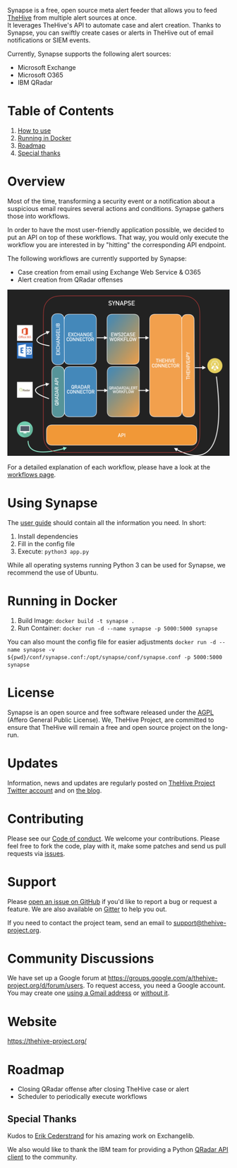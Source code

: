 Synapse is a free, open source meta alert feeder that allows you to feed [TheHive](https://github.com/TheHive-Project/TheHive) from multiple alert sources at once.   
It leverages TheHive's API to automate case and alert creation. Thanks to Synapse, you can swiftly create cases or alerts in TheHive out of email notifications or SIEM events.

Currently, Synapse supports the following alert sources:

- Microsoft Exchange
- Microsoft O365
- IBM QRadar  

<!-- ToC start -->
# Table of Contents
   1. [How to use](#how-to-use)
   1. [Running in Docker](#running-in-docker)
   1. [Roadmap](#roadmap)
   1. [Special thanks](#special-thanks)
<!-- ToC end -->

# Overview

Most of the time, transforming a security event or a notification about a suspicious email requires several actions and conditions.  Synapse gathers those into workflows.   

In order to have the most user-friendly application possible, we decided to put an API on top of these workflows.   That way, you would only execute the workflow you are interested in by "hitting" the corresponding API endpoint.   

The following workflows are currently supported by Synapse:
   * Case creation from email using Exchange Web Service & O365
   * Alert creation from QRadar offenses

![](docs/img/big-picture.png)

For a detailed explanation of each workflow,  please have a look at the [workflows page](docs/workflows/README.md).   

# Using Synapse

The [user guide](docs/user_guide.md) should contain all the information you need. In short:

   1. Install dependencies
   2. Fill in the config file
   3. Execute: ```python3 app.py```

While all operating systems running Python 3 can be used for Synapse, we recommend the use of Ubuntu.   

# Running in Docker

   1. Build Image: ```docker build -t synapse .```
   2. Run Container: ```docker run -d --name synapse -p 5000:5000 synapse```
   
   You can also mount the config file for easier adjustments
   ```docker run -d --name synapse -v ${pwd}/conf/synapse.conf:/opt/synapse/conf/synapse.conf -p 5000:5000 synapse```

# License
Synapse is an open source and free software released under the 
[AGPL](https://github.com/TheHive-Project/TheHive/blob/master/LICENSE) (Affero General Public License). 
We, TheHive Project, are committed to ensure that TheHive will remain a free and open source project on the long-run.

# Updates
Information, news and updates are regularly posted on [TheHive Project Twitter account](https://twitter.com/thehive_project) and on [the blog](https://blog.thehive-project.org/).

# Contributing
Please see our [Code of conduct](code_of_conduct.md). We welcome your contributions. Please feel free to fork the code, play with it, make some patches and send us pull requests via [issues](https://github.com/TheHive-Project/Synapse/issues).

# Support
Please [open an issue on GitHub](https://github.com/TheHive-Project/Synapse/issues) if you'd like to report a bug or 
request a feature. We are also available on [Gitter](https://gitter.im/TheHive-Project/TheHive) to help you out.

If you need to contact the project team, send an email to <support@thehive-project.org>.

# Community Discussions
We have set up a Google forum at <https://groups.google.com/a/thehive-project.org/d/forum/users>. To request access, you need a Google account. You may create one [using a Gmail address](https://accounts.google.com/SignUp?hl=en) or [without it](https://accounts.google.com/SignUpWithoutGmail?hl=en).

# Website
<https://thehive-project.org/>

# Roadmap

   * Closing QRadar offense after closing TheHive case or alert
   * Scheduler to periodically execute workflows

## Special Thanks

Kudos to [Erik Cederstrand](https://github.com/ecederstrand) for his amazing work on Exchangelib. 

We also would like to thank the IBM team for providing a Python [QRadar API client](https://github.com/ibm-security-intelligence/api-samples) to the community.
